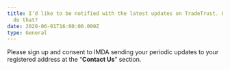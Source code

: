 ```yaml
---
title: I’d like to be notified with the latest updates on TradeTrust. How can I
  do that?
date: 2020-06-01T16:00:00.000Z
type: General
---
```


Please sign up and consent to IMDA sending your periodic updates to your registered address at the “**Contact Us**” section.
